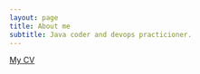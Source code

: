 ```yaml
---
layout: page
title: About me
subtitle: Java coder and devops practicioner.
---
```


[My CV](http://stackoverflow.com/cv/marsbard)
